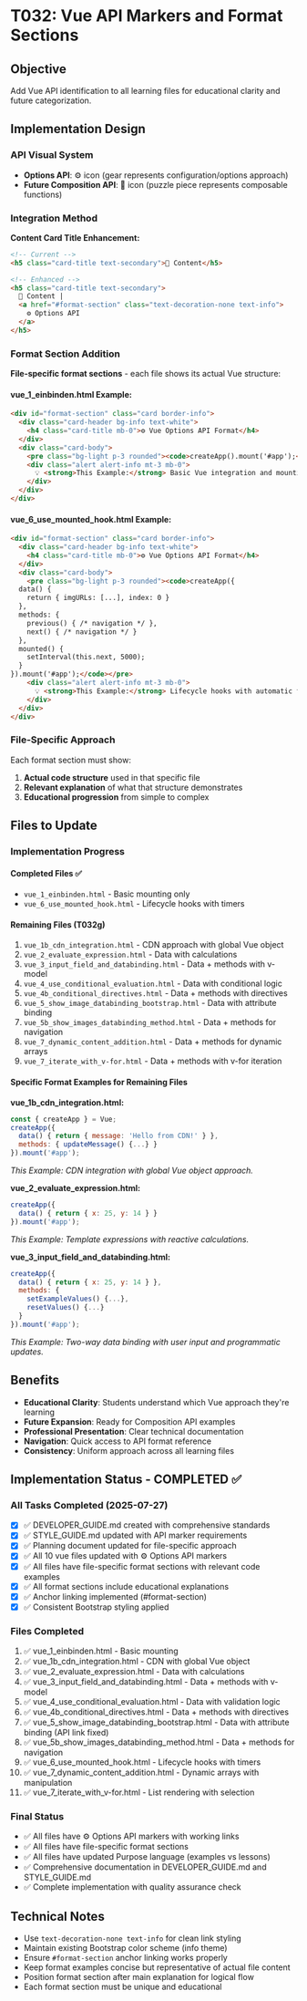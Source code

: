 # T032: Vue API Markers and Format Sections

## Objective
Add Vue API identification to all learning files for educational clarity and future categorization.

## Implementation Design

### API Visual System
- **Options API**: ⚙️ icon (gear represents configuration/options approach)
- **Future Composition API**: 🧩 icon (puzzle piece represents composable functions)

### Integration Method
**Content Card Title Enhancement:**
```html
<!-- Current -->
<h5 class="card-title text-secondary">🔧 Content</h5>

<!-- Enhanced -->
<h5 class="card-title text-secondary">
  🔧 Content | 
  <a href="#format-section" class="text-decoration-none text-info">
    ⚙️ Options API
  </a>
</h5>
```

### Format Section Addition
**File-specific format sections** - each file shows its actual Vue structure:

#### vue_1_einbinden.html Example:
```html
<div id="format-section" class="card border-info">
  <div class="card-header bg-info text-white">
    <h4 class="card-title mb-0">⚙️ Vue Options API Format</h4>
  </div>
  <div class="card-body">
    <pre class="bg-light p-3 rounded"><code>createApp().mount('#app');</code></pre>
    <div class="alert alert-info mt-3 mb-0">
      💡 <strong>This Example:</strong> Basic Vue integration and mounting without data or methods.
    </div>
  </div>
</div>
```

#### vue_6_use_mounted_hook.html Example:
```html
<div id="format-section" class="card border-info">
  <div class="card-header bg-info text-white">
    <h4 class="card-title mb-0">⚙️ Vue Options API Format</h4>
  </div>
  <div class="card-body">
    <pre class="bg-light p-3 rounded"><code>createApp({
  data() {
    return { imgURLs: [...], index: 0 }
  },
  methods: {
    previous() { /* navigation */ },
    next() { /* navigation */ }
  },
  mounted() {
    setInterval(this.next, 5000);
  }
}).mount('#app');</code></pre>
    <div class="alert alert-info mt-3 mb-0">
      💡 <strong>This Example:</strong> Lifecycle hooks with automatic timers and navigation methods.
    </div>
  </div>
</div>
```

### File-Specific Approach
Each format section must show:
1. **Actual code structure** used in that specific file
2. **Relevant explanation** of what that structure demonstrates
3. **Educational progression** from simple to complex

## Files to Update

### Implementation Progress

#### Completed Files ✅
- `vue_1_einbinden.html` - Basic mounting only
- `vue_6_use_mounted_hook.html` - Lifecycle hooks with timers

#### Remaining Files (T032g)
1. `vue_1b_cdn_integration.html` - CDN approach with global Vue object
2. `vue_2_evaluate_expression.html` - Data with calculations
3. `vue_3_input_field_and_databinding.html` - Data + methods with v-model
4. `vue_4_use_conditional_evaluation.html` - Data with conditional logic
5. `vue_4b_conditional_directives.html` - Data + methods with directives
6. `vue_5_show_image_databinding_bootstrap.html` - Data with attribute binding
7. `vue_5b_show_images_databinding_method.html` - Data + methods for navigation
8. `vue_7_dynamic_content_addition.html` - Data + methods for dynamic arrays
9. `vue_7_iterate_with_v-for.html` - Data + methods with v-for iteration

#### Specific Format Examples for Remaining Files

**vue_1b_cdn_integration.html:**
```javascript
const { createApp } = Vue;
createApp({ 
  data() { return { message: 'Hello from CDN!' } },
  methods: { updateMessage() {...} }
}).mount('#app');
```
*This Example: CDN integration with global Vue object approach.*

**vue_2_evaluate_expression.html:**
```javascript
createApp({
  data() { return { x: 25, y: 14 } }
}).mount('#app');
```
*This Example: Template expressions with reactive calculations.*

**vue_3_input_field_and_databinding.html:**
```javascript
createApp({
  data() { return { x: 25, y: 14 } },
  methods: {
    setExampleValues() {...},
    resetValues() {...}
  }
}).mount('#app');
```
*This Example: Two-way data binding with user input and programmatic updates.*

## Benefits
- **Educational Clarity**: Students understand which Vue approach they're learning
- **Future Expansion**: Ready for Composition API examples
- **Professional Presentation**: Clear technical documentation
- **Navigation**: Quick access to API format reference
- **Consistency**: Uniform approach across all learning files

## Implementation Status - COMPLETED ✅

### All Tasks Completed (2025-07-27)
- [x] ✅ DEVELOPER_GUIDE.md created with comprehensive standards
- [x] ✅ STYLE_GUIDE.md updated with API marker requirements  
- [x] ✅ Planning document updated for file-specific approach
- [x] ✅ All 10 vue files updated with ⚙️ Options API markers
- [x] ✅ All files have file-specific format sections with relevant code examples
- [x] ✅ All format sections include educational explanations
- [x] ✅ Anchor linking implemented (#format-section)
- [x] ✅ Consistent Bootstrap styling applied

### Files Completed
1. ✅ vue_1_einbinden.html - Basic mounting
2. ✅ vue_1b_cdn_integration.html - CDN with global Vue object
3. ✅ vue_2_evaluate_expression.html - Data with calculations
4. ✅ vue_3_input_field_and_databinding.html - Data + methods with v-model
5. ✅ vue_4_use_conditional_evaluation.html - Data with validation logic
6. ✅ vue_4b_conditional_directives.html - Data + methods with directives
7. ✅ vue_5_show_image_databinding_bootstrap.html - Data with attribute binding (API link fixed)
8. ✅ vue_5b_show_images_databinding_method.html - Data + methods for navigation
9. ✅ vue_6_use_mounted_hook.html - Lifecycle hooks with timers
10. ✅ vue_7_dynamic_content_addition.html - Dynamic arrays with manipulation
11. ✅ vue_7_iterate_with_v-for.html - List rendering with selection

### Final Status
- ✅ All files have ⚙️ Options API markers with working links
- ✅ All files have file-specific format sections  
- ✅ All files have updated Purpose language (examples vs lessons)
- ✅ Comprehensive documentation in DEVELOPER_GUIDE.md and STYLE_GUIDE.md
- ✅ Complete implementation with quality assurance check

## Technical Notes
- Use `text-decoration-none text-info` for clean link styling
- Maintain existing Bootstrap color scheme (info theme)
- Ensure `#format-section` anchor linking works properly
- Keep format examples concise but representative of actual file content
- Position format section after main explanation for logical flow
- Each format section must be unique and educational